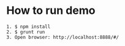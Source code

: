 
# How to run demo
    1. $ npm install
    2. $ grunt run
    3. Open browser: http://localhost:8888/#/
